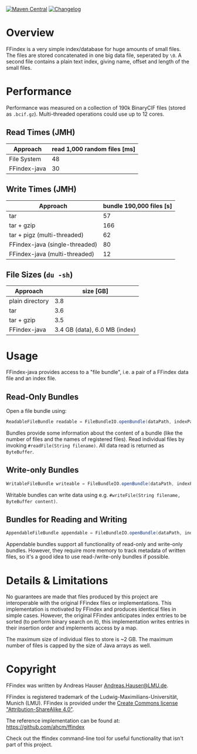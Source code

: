 [![Maven Central](https://maven-badges.herokuapp.com/maven-central/org.rcsb/ffindex-java/badge.svg)](https://maven-badges.herokuapp.com/maven-central/org.rcsb/ffindex-java)
[![Changelog](https://img.shields.io/badge/changelog--lightgrey.svg?style=flat)](https://github.com/rcsb/ffindex-java/blob/master/CHANGELOG.md)

# Overview

FFindex is a very simple index/database for huge amounts of small files. The files are stored concatenated in one big 
data file, seperated by `\0`. A second file contains a plain text index, giving name, offset and length of the small 
files.

# Performance

Performance was measured on a collection of 190k BinaryCIF files (stored as `.bcif.gz`). Multi-threaded operations could
use up to 12 cores.

## Read Times (JMH)
| Approach | read 1,000 random files [ms] |
| --- | --- |
| File System | 48 |
| FFindex-java | 30 |

## Write Times (JMH)
| Approach | bundle 190,000 files [s] |
| --- | --- |
| tar | 57 |
| tar + gzip | 166 |
| tar + pigz (multi-threaded) | 62 |
| FFindex-java (single-threaded) | 80 |
| FFindex-java (multi-threaded) | 12 |

## File Sizes (`du -sh`)
| Approach | size [GB] |
| --- | --- |
| plain directory | 3.8 |
| tar | 3.6 |
| tar + gzip | 3.5 |
| FFindex-java | 3.4 GB (data), 6.0 MB (index) |

# Usage
FFindex-java provides access to a "file bundle", i.e. a pair of a FFindex data file and an index file.

## Read-Only Bundles

Open a file bundle using:
```java
ReadableFileBundle readable = FileBundleIO.openBundle(dataPath, indexPath).inReadOnlyMode();
```

Bundles provide some information about the content of a bundle (like the number of files and the names of registered files).
Read individual files by invoking `#readFile(String filename)`.
All data read is returned as `ByteBuffer`.

## Write-only Bundles

```java
WritableFileBundle writeable = FileBundleIO.openBundle(dataPath, indexPath).inWriteOnlyMode();
```

Writable bundles can write data using e.g. `#writeFile(String filename, ByteBuffer content)`.

## Bundles for Reading and Writing

```java
AppendableFileBundle appendable = FileBundleIO.openBundle(dataPath, indexPath).inReadWriteMode();
```

Appendable bundles support all functionality of read-only and write-only bundles. However, they require more memory to 
track metadata of written files, so it's a good idea to use read-/write-only bundles if possible. 

# Details & Limitations
No guarantees are made that files produced by this project are interoperable with the original FFindex files or 
implementations. This implementation is motivated by FFindex and produces identical files in simple cases. However, the
original FFindex anticipates index entries to be sorted (to perform binary search on it), this implementation writes 
entries in their insertion order and implements access by a map.

The maximum size of individual files to store is ~2 GB. The maximum number of files is capped by the size of Java arrays
as well.

# Copyright

FFindex was written by Andreas Hauser <Andreas.Hauser@LMU.de>.

FFindex is registered trademark of the Ludwig-Maximilians-Universität, Munich (LMU).
FFindex is provided under the [Create Commons license "Attribution-ShareAlike 4.0"](http://creativecommons.org/licenses/by-sa/4.0/).

The reference implementation can be found at: https://github.com/ahcm/ffindex

Check out the ffindex command-line tool for useful functionality that isn't part of this project.
